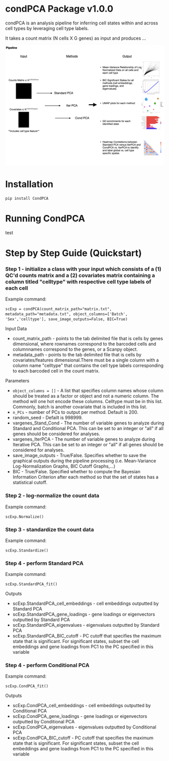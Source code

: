 # condPCA Package v1.0.0

condPCA is an analysis pipeline for inferring cell states within and across cell types by leveraging cell type labels. 

It takes a count matrix (N cells X G genes) as input and produces ...

![Inline Image](https://github.com/carversh/condPCA/blob/main/images/pipeline_visual.png?raw=true)

# Installation

```
pip install CondPCA
```

# Running CondPCA
test

# Step by Step Guide (Quickstart)

### Step 1 - initialize a class with your input which consists of a (1) QC'd counts matrix and a (2) covariates matrix containing a column titled "celltype" with respective cell type labels of each cell

Example command:

```
scExp = condPCA(count_matrix_path="matrix.txt", metadata_path="metadata.txt", object_columns=['Batch', 'Sex','celltype'], save_image_outputs=False, BIC=True)

```

Input Data
  - count_matrix_path - points to the tab delimited file that is cells by genes dimensional, where rownames correspond to the barcoded cells and columnnames correspond to the genes, or a Scanpy object.
  - metadata_path - points to the tab delimited file that is cells by covariates/features dimensional.There must be a single column with a column name "celltype" that contains the cell type labels corresponding to each barcoded cell in the count matrix.

Parameters
  - ```object_columns = []``` - A list that specifies column names whose column should be treated as a factor or object and not a numeric column. The method will one hot encode these columns. Celltype must be in this list. Commonly, batch is another covariate that is included in this list.
  - ```n_PCs``` - number of PCs to output per method. Default is 200.
  - random_seed - Defailt is 998999.
  - vargenes_Stand_Cond - The number of variable genes to analyze during Standard and Conditional PCA. This can be set to an integer or "all" if all genes should be considered for analyses.
  - vargenes_IterPCA - The number of variable genes to analyze during Iterative PCA. This can be set to an integer or "all" if all genes should be considered for analyses.
  - save_image_outputs - True/False. Specifies whether to save the graphical outputs during the pipeline processing (i.e. Mean-Variance Log-Normalization Graphs, BIC Cutoff Graphs,...)
  - BIC - True/False. Specified whether to compute the Bayesian Information Criterion after each method so that the set of states has a statistical cutoff.
### Step 2 - log-normalize the count data

Example command:

```
scExp.Normalize()
```

### Step 3 - standardize the count data

Example command:

```
scExp.Standardize()
```

### Step 4 - perform Standard PCA

Example command:

```
scExp.StandardPCA_fit()
```

Outputs
  - scExp.StandardPCA_cell_embeddings - cell embeddings outputted by Standard PCA
  - scExp.StandardPCA_gene_loadings - gene loadings or eigenvectors outputted by Standard PCA
  - scExp.StandardPCA_eigenvalues - eigenvalues outputted by Standard PCA
  - scExp.StandardPCA_BIC_cutoff - PC cutoff that specifies the maximum state that is significant. For significant states, subset the cell embeddings and gene loadings from PC1 to the PC specified in this variable

### Step 4 - perform Conditional PCA

Example command:

```
scExp.CondPCA_fit()
```

Outputs
  - scExp.CondPCA_cell_embeddings - cell embeddings outputted by Conditional PCA
  - scExp.CondPCA_gene_loadings - gene loadings or eigenvectors outputted by Conditional PCA
  - scExp.CondPCA_eigenvalues - eigenvalues outputted by Conditional PCA
  - scExp.CondPCA_BIC_cutoff - PC cutoff that specifies the maximum state that is significant. For significant states, subset the cell embeddings and gene loadings from PC1 to the PC specified in this variable
